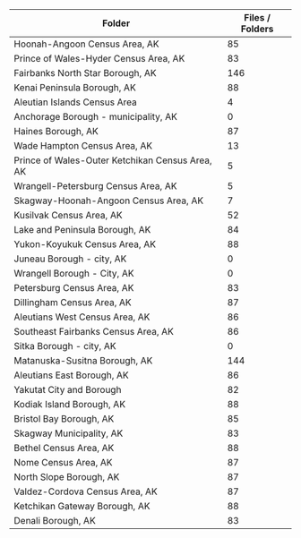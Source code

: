 | Folder                                          |   Files / Folders |
|-------------------------------------------------|-------------------|
| Hoonah-Angoon Census Area, AK                   |                85 |
| Prince of Wales-Hyder Census Area, AK           |                83 |
| Fairbanks North Star Borough, AK                |               146 |
| Kenai Peninsula Borough, AK                     |                88 |
| Aleutian Islands Census Area                    |                 4 |
| Anchorage Borough - municipality, AK            |                 0 |
| Haines Borough, AK                              |                87 |
| Wade Hampton Census Area, AK                    |                13 |
| Prince of Wales-Outer Ketchikan Census Area, AK |                 5 |
| Wrangell-Petersburg Census Area, AK             |                 5 |
| Skagway-Hoonah-Angoon Census Area, AK           |                 7 |
| Kusilvak Census Area, AK                        |                52 |
| Lake and Peninsula Borough, AK                  |                84 |
| Yukon-Koyukuk Census Area, AK                   |                88 |
| Juneau Borough - city, AK                       |                 0 |
| Wrangell Borough - City, AK                     |                 0 |
| Petersburg Census Area, AK                      |                83 |
| Dillingham Census Area, AK                      |                87 |
| Aleutians West Census Area, AK                  |                86 |
| Southeast Fairbanks Census Area, AK             |                86 |
| Sitka Borough - city, AK                        |                 0 |
| Matanuska-Susitna Borough, AK                   |               144 |
| Aleutians East Borough, AK                      |                86 |
| Yakutat City and Borough                        |                82 |
| Kodiak Island Borough, AK                       |                88 |
| Bristol Bay Borough, AK                         |                85 |
| Skagway Municipality, AK                        |                83 |
| Bethel Census Area, AK                          |                88 |
| Nome Census Area, AK                            |                87 |
| North Slope Borough, AK                         |                87 |
| Valdez-Cordova Census Area, AK                  |                87 |
| Ketchikan Gateway Borough, AK                   |                88 |
| Denali Borough, AK                              |                83 |